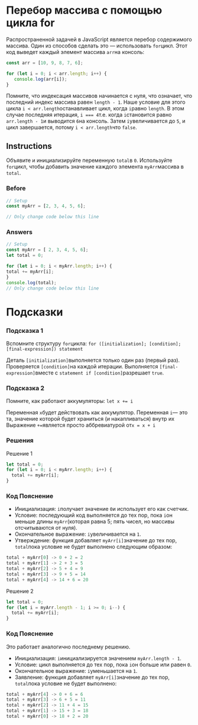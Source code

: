 # Перебор массива с помощью цикла for
Распространенной задачей в JavaScript является перебор содержимого массива. Один из способов сделать это — использовать `for`цикл. Этот код выведет каждый элемент массива `arr`на консоль:

```javascript
const arr = [10, 9, 8, 7, 6];

for (let i = 0; i < arr.length; i++) {
   console.log(arr[i]);
}
```
Помните, что индексация массивов начинается с нуля, что означает, что последний индекс массива равен `length - 1`. Наше условие для этого цикла `i < arr.length`останавливает цикл, когда `i`равно `length`. В этом случае последняя итерация, `i === 4`т.е. когда `i`становится равно `arr.length - 1`и выводится `6`на консоль. Затем `i`увеличивается до `5`, и цикл завершается, потому `i < arr.length`что `false`.

## Instructions

Объявите и инициализируйте переменную `total`в `0`. Используйте `for`цикл, чтобы добавить значение каждого элемента `myArr`массива в `total`.

### Before

```javascript
// Setup
const myArr = [2, 3, 4, 5, 6];

// Only change code below this line
```

### Answers

```javascript
// Setup
const myArr = [ 2, 3, 4, 5, 6];
let total = 0;

for (let i = 0; i < myArr.length; i++) {
total += myArr[i];
}
console.log(total);
// Only change code below this line
```
# Подсказки
### Подсказка 1
Вспомните структуру `for`цикла:
`for ([initialization]; [condition]; [final-expression]) statement`

Деталь `[initialization]`выполняется только один раз (первый раз).
Проверяется `[condition]`на каждой итерации.
Выполняется `[final-expression]`вместе с `statement if [condition]`разрешает `true`.
### Подсказка 2
Помните, как работают аккумуляторы:
`let x += i`

Переменная `x`будет действовать как аккумулятор.
Переменная `i`— это та, значение которой будет храниться (и накапливаться) внутр иx
Выражение `+=`является просто аббревиатурой от`x = x + i`
### Решения
Решение 1
```javascript
let total = 0;
for (let i = 0; i < myArr.length; i++) {
  total += myArr[i];
}
```
### Код Пояснение
* Инициализация: `i`получает значение `0`и использует его как счетчик.
* Условие: последующий код выполняется до тех пор, пока `i`он меньше длины `myArr`(которая равна 5; пять чисел, но массивы отсчитываются от нуля).
* Окончательное выражение: `i`увеличивается на `1`.
* Утверждение: функция добавляет `myArr[i]`значение до тех пор, `total`пока условие не будет выполнено следующим образом:
```javascript
total + myArr[0] -> 0 + 2 = 2 
total + myArr[1] -> 2 + 3 = 5
total + myArr[2] -> 5 + 4 = 9
total + myArr[3] -> 9 + 5 = 14 
total + myArr[4] -> 14 + 6 = 20
```
Решение 2
```javascript
let total = 0;
for (let i = myArr.length - 1; i >= 0; i--) {
  total += myArr[i];
}
```
### Код Пояснение
Это работает аналогично последнему решению.

* Инициализация: `i`инициализируется значением `myArr.length - 1`.
* Условие: цикл выполняется до тех пор, пока `i`он больше или равен `0`.
* Окончательное выражение: `i`уменьшается на `1`.
* Заявление: функция добавляет `myArr[i]`значение до тех пор, `total`пока условие не будет выполнено:
```javascript
total + myArr[4] -> 0 + 6 = 6
total + myArr[3] -> 6 + 5 = 11
total + myArr[2] -> 11 + 4 = 15
total + myArr[1] -> 15 + 3 = 18
total + myArr[0] -> 18 + 2 = 20
```
